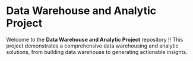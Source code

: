 # Data Warehouse and Analytic Project 

Welcome to the **Data Warehouse and Analytic Project** repository !!
This project demonstrates a comprehensive data warehousing and analytic solutions, from building data warehouse to generating actionable insights.
